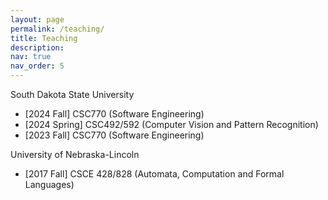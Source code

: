 ```yaml
---
layout: page
permalink: /teaching/
title: Teaching
description: 
nav: true
nav_order: 5
---
```


South Dakota State University
- [2024 Fall] CSC770 (Software Engineering)
- [2024 Spring] CSC492/592 (Computer Vision and Pattern Recognition)
- [2023 Fall] CSC770 (Software Engineering)

University of Nebraska-Lincoln
- [2017 Fall] CSCE 428/828 (Automata, Computation and Formal Languages)

